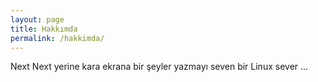 ```yaml
---
layout: page
title: Hakkımda
permalink: /hakkimda/
---
```


Next Next yerine kara ekrana bir şeyler yazmayı seven bir Linux sever ...